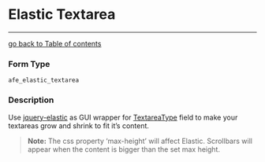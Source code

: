 # Elastic Textarea
---------------------------------------

[go back to Table of contents][back-to-index]

[back-to-index]: https://github.com/avocode/FormExtensions/blob/master/Resources/doc/documentation.md

[jquery-elastic]: http://unwrongest.com/projects/elastic/
[symfony-textareatype]: http://symfony.com/doc/current/reference/forms/types/textarea.html

### Form Type

 `afe_elastic_textarea`

### Description

Use [jquery-elastic] as GUI wrapper for [TextareaType][symfony-textareatype] field
to make your textareas grow and shrink to fit it’s content.

> **Note:** The css property ‘max-height’ will affect Elastic. Scrollbars will appear when the content is bigger than the set max height.
